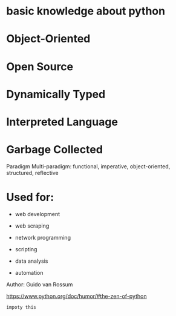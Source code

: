 # basic knowledge about python

# Object-Oriented

# Open Source

# Dynamically Typed

# Interpreted Language

# Garbage Collected

Paradigm	Multi-paradigm: functional, imperative, object-oriented, structured, reflective


# Used for:

* web development

* web scraping

* network programming

* scripting

* data analysis

* automation

Author: Guido van Rossum

https://www.python.org/doc/humor/#the-zen-of-python

`impoty this`